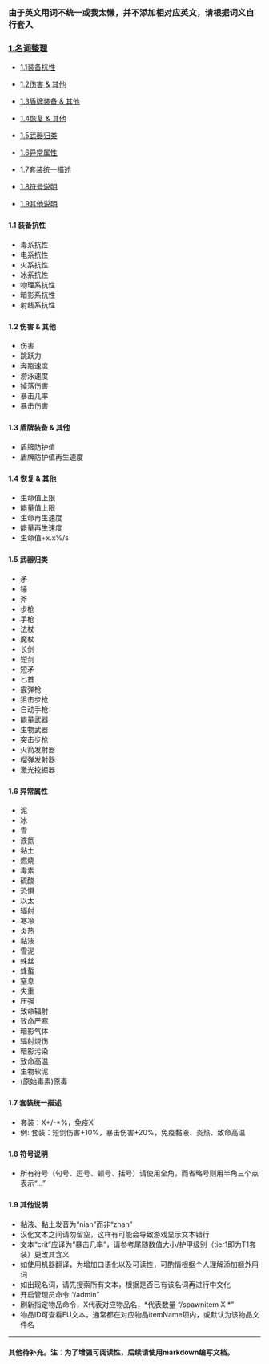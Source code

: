 ### 由于英文用词不统一或我太懒，并不添加相对应英文，请根据词义自行套入

### [1.名词整理](#1)

* [1.1装备抗性](#1.1)

* [1.2伤害 & 其他](#1.2)

* [1.3盾牌装备 & 其他](#1.3)

* [1.4恢复 & 其他](#1.4)

* [1.5武器归类](#1.5)

* [1.6异常属性](#1.6)

* [1.7套装统一描述](#1.7)

* [1.8符号说明](#1.8)

* [1.9其他说明](#1.9)

### <h4 id="1.1">1.1 装备抗性</h4>
* 毒系抗性
* 电系抗性
* 火系抗性
* 冰系抗性
* 物理系抗性
* 暗影系抗性
* 射线系抗性

### <h4 id="1.2">1.2 伤害 & 其他</h4>
* 伤害
* 跳跃力
* 奔跑速度
* 游泳速度
* 掉落伤害
* 暴击几率
* 暴击伤害

### <h4 id="1.3">1.3 盾牌装备 & 其他</h4>
* 盾牌防护值
* 盾牌防护值再生速度

### <h4 id="1.4">1.4 恢复 & 其他</h4>
* 生命值上限
* 能量值上限
* 生命再生速度
* 能量再生速度
* 生命值+x.x%/s

### <h4 id="1.5">1.5 武器归类</h4>
* 矛
* 锤
* 斧
* 步枪
* 手枪
* 法杖
* 魔杖
* 长剑
* 短剑
* 短矛
* 匕首
* 霰弹枪
* 狙击步枪
* 自动手枪
* 能量武器
* 生物武器
* 突击步枪
* 火箭发射器
* 榴弹发射器
* 激光挖掘器

### <h4 id="1.6">1.6 异常属性</h4>
* 泥
* 冰
* 雪
* 液氮
* 黏土
* 燃烧
* 毒素
* 硫酸
* 恐惧
* 以太
* 辐射
* 寒冷
* 炎热
* 黏液
* 雪泥
* 蛛丝
* 蜂蜇
* 窒息
* 失重
* 压强
* 致命辐射
* 致命严寒
* 暗影气体
* 辐射烧伤
* 暗影污染
* 致命高温
* 生物软泥
* (原始毒素)原毒

### <h4 id="1.7">1.7 套装统一描述</h4>
* 套装：X+/-*%，免疫X
* 例: 套装：短剑伤害+10%，暴击伤害+20%，免疫黏液、炎热、致命高温

### <h4 id="1.8">1.8 符号说明</h4>
* 所有符号（句号、逗号、顿号、括号）请使用全角，而省略号则用半角三个点表示“...”

### <h4 id="1.9">1.9 其他说明</h4>
* 黏液、黏土发音为“nian”而非“zhan”
* 汉化文本之间请勿留空，这样有可能会导致游戏显示文本错行
* 文本“crit”应译为“暴击几率”，请参考尾随数值大小/护甲级别（tier1即为T1套装）更改其含义
* 如使用机器翻译，为增加口语化以及可读性，可酌情根据个人理解添加额外用词
* 如出现名词，请先搜索所有文本，根据是否已有该名词再进行中文化
* 开启管理员命令 “/admin”
* 刷新指定物品命令，X代表对应物品名，*代表数量 “/spawnitem X *”
* 物品ID可查看FU文本，通常都在对应物品itemName项内，或默认为该物品文件名

*****

#### 其他待补充。注：为了增强可阅读性，后续请使用markdown编写文档。

